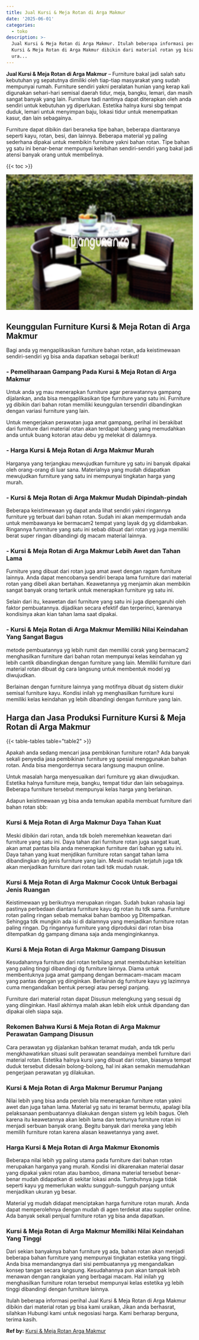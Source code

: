 ```yaml
---
title: Jual Kursi & Meja Rotan di Arga Makmur
date: '2025-06-01'
categories:
  - toko
description: >-
  Jual Kursi & Meja Rotan di Arga Makmur. Itulah beberapa informasi perihal Jual
  Kursi & Meja Rotan di Arga Makmur dibikin dari material rotan yg bisa kami
  ura...
---
```


**Jual Kursi & Meja Rotan di Arga Makmur** – Furniture bakal jadi salah satu kebutuhan yg sepatutnya dimiliki oleh tiap-tiap masyarakat yang sudah mempunyai rumah. Furniture sendiri yakni peralatan hunian yang kerap kali digunakan sehari-hari semisal daerah tidur, meja, bangku, lemari, dan masih sangat banyak yang lain. Furniture tadi nantinya dapat diterapkan oleh anda sendiri untuk kebutuhan yg diperlukan. Estetika halnya kursi sbg tempat duduk, lemari untuk menyimpan baju, lokasi tidur untuk menempatkan kasur, dan lain sebagainya.

Furniture dapat dibikin dari beraneka tipe bahan, beberapa diantaranya seperti kayu, rotan, besi, dan lainnya. Beberapa material yg paling sederhana dipakai untuk membikin furniture yakni bahan rotan. Tipe bahan yg satu ini benar-benar mempunyai kelebihan sendiri-sendiri yang bakal jadi atensi banyak orang untuk membelinya.

{{< toc >}}

![Jual Kursi & Meja Rotan di Arga Makmur](/images/kursi-meja-rotan-murah53.png)

## Keunggulan Furniture Kursi & Meja Rotan di Arga Makmur

Bagi anda yg mengaplikasikan furniture bahan rotan, ada keistimewaan sendiri-sendiri yg bisa anda dapatkan sebagai berikut!

### \- Pemeliharaan Gampang Pada Kursi & Meja Rotan di Arga Makmur

Untuk anda yg mau menerapkan furniture agar perawatannya gampang dijalankan, anda bisa mengaplikasikan tipe furniture yang satu ini. Furniture yg dibikin dari bahan rotan memiliki keunggulan tersendiri dibandingkan dengan variasi furniture yang lain.

Untuk mengerjakan perawatan juga amat gampang, perihal ini berakibat dari furniture dari material rotan akan terdapat lubang yang memudahkan anda untuk buang kotoran atau debu yg melekat di dalamnya.

### \- Harga Kursi & Meja Rotan di Arga Makmur Murah

Harganya yang terjangkau mewujudkan furniture yg satu ini banyak dipakai oleh orang-orang di luar sana. Materialnya yang mudah didapatkan mewujudkan furniture yang satu ini mempunyai tingkatan harga yang murah.

### \- Kursi & Meja Rotan di Arga Makmur Mudah Dipindah-pindah

Beberapa keistimewaan yg dapat anda lihat sendiri yakni ringannya furniture yg terbuat dari bahan rotan. Sudah ini akan mempermudah anda untuk membawanya ke bermacam2 tempat yang layak dg yg didambakan. Ringannya funrniture yang satu ini sebab dibuat dari rotan yg juga memiliki berat super ringan dibandingi dg macam material lainnya.

### \- Kursi & Meja Rotan di Arga Makmur Lebih Awet dan Tahan Lama

Furniture yang dibuat dari rotan juga amat awet dengan ragam furniture lainnya. Anda dapat mencobanya sendiri berapa lama furniture dari material rotan yang dibeli akan bertahan. Keawetannya yg menjamin akan membikin sangat banyak orang tertarik untuk menerapkan furniture yg satu ini.

Selain dari itu, keawetan dari furniture yang satu ini juga dipengaruhi oleh faktor pembuatannya. dijadikan secara efektif dan terperinci, karenanya kondisinya akan kian tahan lama saat dipakai.

### \- Kursi & Meja Rotan di Arga Makmur Memiliki Nilai Keindahan Yang Sangat Bagus

metode pembuatannya yg lebih rumit dan memiliki corak yang bermacam2 menghasilkan furniture dari bahan rotan mempunyai kelas keindahan yg lebih cantik dibandingkan dengan furniture yang lain. Memiliki furniture dari material rotan dibuat dg cara langsung untuk membentuk model yg diwujudkan.

Berlainan dengan furniture lainnya yang motifnya dibuat dg sistem diukir semisal furniture kayu. Kondisi inilah yg menghasilkan furniture kursi memiliki kelas keindahan yg lebih dibandingi dengan furniture yang lain.

## Harga dan Jasa Produksi Furniture Kursi & Meja Rotan di Arga Makmur

{{< table-tables table="table2" >}}

Apakah anda sedang mencari jasa pembikinan furniture rotan? Ada banyak sekali penyedia jasa pembikinan furniture yg spesial menggunakan bahan rotan. Anda bisa mengordernya secara langsung maupun online.

Untuk masalah harga menyesuaikan dari furniture yg akan diwujudkan. Estetika halnya furniture meja, bangku, tempat tidur dan lain sebagainya. Beberapa furniture tersebut mempunyai kelas harga yang berlainan.

Adapun keistimewaan yg bisa anda temukan apabila membuat furniture dari bahan rotan sbb:

### Kursi & Meja Rotan di Arga Makmur Daya Tahan Kuat

Meski dibikin dari rotan, anda tdk boleh meremehkan keawetan dari furniture yang satu ini. Daya tahan dari furniture rotan juga sangat kuat, akan amat pantas bila anda menerapkan furniture dari bahan yg satu ini. Daya tahan yang kuat menjdikan furniture rotan sangat tahan lama dibandingkan dg jenis furniture yang lain. Meski mudah terjatuh juga tdk akan menjadikan furniture dari rotan tadi tdk mudah rusak.

### Kursi & Meja Rotan di Arga Makmur Cocok Untuk Berbagai Jenis Ruangan

Keistimewaan yg berikutnya merupakan ringan. Sudah bukan rahasia lagi pastinya perbedaan diantara furniture kayu dg rotan itu tdk sama. Furniture rotan paling ringan sebab memakai bahan bamboo yg Ditempatkan. Sehingga tdk mungkin ada isi di dalamnya yang menjadikan furniture rotan paling ringan. Dg ringannya furniture yang diproduksi dari rotan bisa ditempatkan dg gampang dimana saja anda menginginkannya.

### Kursi & Meja Rotan di Arga Makmur Gampang Disusun

Kesudahannya furniture dari rotan terbilang amat membutuhkan ketelitian yang paling tinggi dibandingi dg furniture lainnya. Diama untuk membentuknya juga amat gampang dengan bermacam-macam macam yang pantas dengan yg diinginkan. Berlainan dg furniture kayu yg lazimnya cuma mengandalkan bentuk persegi atau persegi panjang.

Furniture dari material rotan dapat Disusun melengkung yang sesuai dg yang diinginkan. Hasil akhirnya malah akan lebih elok untuk dipandang dan dipakai oleh siapa saja.

### Rekomen Bahwa Kursi & Meja Rotan di Arga Makmur Perawatan Gampang Disusun

Cara perawatan yg dijalankan bahkan teramat mudah, anda tdk perlu mengkhawatirkan situasi sulit perawatan seandainya membeli furniture dari material rotan. Estetika halnya kursi yang dibuat dari rotan, biasanya tempat duduk tersebut didesain bolong-bolong, hal ini akan semakin memudahkan pengerjaan perawatan yg dilakukan.

### Kursi & Meja Rotan di Arga Makmur Berumur Panjang

Nilai lebih yang bisa anda peroleh bila menerapkan furniture rotan yakni awet dan juga tahan lama. Material yg satu ini teramat bermutu, apalagi bila pelaksanaan pembuatannya dilakukan dengan sistem yg lebih bagus. Oleh karena itu keawetannya akan lebih lama dan tentunya furniture rotan ini menjadi serbuan banyak orang. Begitu banyak dari mereka yang lebih memilih furniture rotan karena alasan keawetannya yang awet.

### Harga Kursi & Meja Rotan di Arga Makmur Ekonomis

Beberapa nilai lebih yg paling utama pada furniture dari bahan rotan merupakan harganya yang murah. Kondisi ini dikarenakan material dasar yang dipakai yakni rotan atau bamboo, dimana material tersebut benar-benar mudah didapatkan di sekitar lokasi anda. Tumbuhnya juga tidak seperti kayu yg memerlukan waktu sungguh-sungguh panjang untuk menjadikan ukuran yg besar.

Material yg mudah didapat menciptakan harga furniture rotan murah. Anda dapat memperolehnya dengan mudah di agen terdekat atau supplier online. Ada banyak sekali penjual furniture rotan yg bisa anda dapatkan.

### Kursi & Meja Rotan di Arga Makmur Memiliki Nilai Keindahan Yang Tinggi

Dari sekian banyaknya bahan furniture yg ada, bahan rotan akan menjadi beberapa bahan furniture yang mempunyai tingkatan estetika yang tinggi. Anda bisa memandangnya dari sisi pembuatannya yg mengandalkan konsep tangan secara langsung. Kesudahannya pun akan tampak lebih menawan dengan rangkaian yang berbagai macam. Hal inilah yg menghasilkan furniture rotan tersebut mempunyai kelas estetika yg lebih tinggi dibandingi dengan furniture lainnya.

Itulah beberapa informasi perihal Jual Kursi & Meja Rotan di Arga Makmur dibikin dari material rotan yg bisa kami uraikan, Jikan anda berhasrat, silahkan Hubungi kami untuk negosiasi harga. Kami berharap berguna, terima kasih.

**Ref by:** [Kursi & Meja Rotan Arga Makmur](https://id.wikipedia.org/wiki/Kursi)
